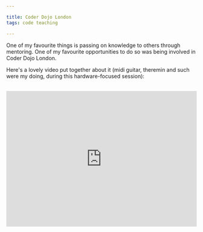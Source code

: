 ```yaml
---

title: Coder Dojo London
tags: code teaching

---
```


One of my favourite things is passing on knowledge to others through mentoring. One of my favourite opportunities to do so was being involved in Coder Dojo London.

Here's a lovely video put together about it (midi guitar, theremin and such were my doing, during this hardware-focused session):

<br />

<iframe src="https://player.vimeo.com/video/69306841" style="width:100%;" height="360" frameborder="0" webkitallowfullscreen mozallowfullscreen allowfullscreen></iframe>